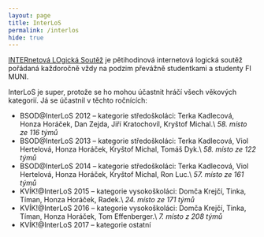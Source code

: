 ```yaml
---
layout: page
title: InterLoS
permalink: /interlos
hide: true
---
```


[INTERnetová LOgická Soutěž](http://interlos.fi.muni.cz/) je pětihodinová
internetová logická soutěž pořádaná každoročně vždy na podzim převážně
studentkami a studenty FI MUNI.

InterLoS je super, protože se ho mohou účastnit hráčí všech věkových kategorií.
Já se účastnil v těchto ročnících:

 * BSOD@InterLoS 2012 – kategorie středoškoláci: Terka Kadlecová,
   Honza Horáček, Dan Zejda, Jiří Kratochovíl, Kryštof Michal.\\
   *58. místo ze 116 týmů*
 * BSOD@InterLoS 2013 – kategorie středoškoláci: Terka Kadlecová, Viol
   Hertelová, Honza Horáček, Kryštof Michal, Tomáš Dyk.\\
   *58. místo ze 122 týmů*
 * BSOD@InterLoS 2014 – kategorie středoškoláci: Terka Kadlecová, Viol
   Hertelová, Honza Horáček, Kryštof Michal, Ron Luc.\\
   *57. místo ze 161 týmů*
 * KVÍK!@InterLoS 2015 – kategorie vysokoškoláci: Domča Krejčí, Tinka,
   Tíman, Honza Horáček, Radek.\\
   *24. místo ze 171 týmů*
 * KVÍK!@InterLoS 2016 – kategorie vysokoškoláci: Domča Krejčí, Tinka,
   Tíman, Honza Horáček, Tom Effenberger.\\
   *7. místo z 208 týmů*
 * KVÍK!@InterLoS 2017 – kategorie ostatní
